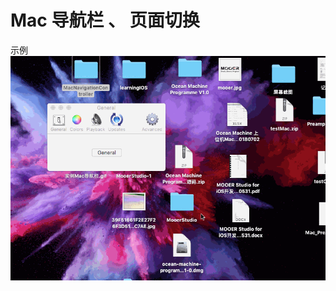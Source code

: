 # Mac 导航栏 、 页面切换

示例
![image](https://github.com/qq2223996838/MacNavigationController/blob/master/实例Mac导航栏.gif)
